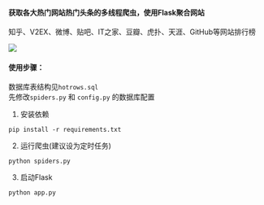 #### 获取各大热门网站热门头条的多线程爬虫，使用Flask聚合网站  

知乎、V2EX、微博、贴吧、IT之家、豆瓣、虎扑、天涯、GitHub等网站排行榜

![](https://tva1.sinaimg.cn/large/00831rSTly1gd7cq5klbxj30zk0k2414.jpg)

#### 使用步骤：
数据库表结构见`hotrows.sql`  
先修改`spiders.py` 和 `config.py` 的数据库配置

1. 安装依赖
```shell script
pip install -r requirements.txt
```  

2. 运行爬虫(建议设为定时任务)
```shell script
python spiders.py
```

3. 启动Flask
```shell script
python app.py
```
